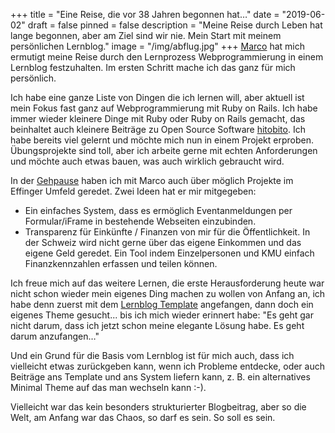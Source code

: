 +++
title = "Eine Reise, die vor 38 Jahren begonnen hat…"
date = "2019-06-02"
draft = false
pinned = false
description = "Meine Reise durch Leben hat lange begonnen, aber am Ziel sind wir nie. Mein Start mit meinem persönlichen Lernblog."
image = "/img/abflug.jpg"
+++
[Marco](https://www.marco-jakob.ch/) hat mich ermutigt meine Reise durch den Lernprozess Webprogrammierung in einem Lernblog festzuhalten. Im ersten Schritt mache ich das ganz für mich persönlich.

Ich habe eine ganze Liste von Dingen die ich lernen will, aber aktuell ist mein Fokus fast ganz auf Webprogrammierung mit Ruby on Rails. Ich habe immer wieder kleinere Dinge mit Ruby oder Ruby on Rails gemacht, das beinhaltet auch kleinere Beiträge zu Open Source Software [hitobito](https://github.com/hitobito/hitobito). Ich habe bereits viel gelernt und möchte mich nun in einem Projekt erproben. Übungsprojekte sind toll, aber ich arbeite gerne mit echten Anforderungen und möchte auch etwas bauen, was auch wirklich gebraucht wird.

In der [Gehpause](https://www.gehpause.ch/) haben ich mit Marco auch über möglich Projekte im Effinger Umfeld geredet. Zwei Ideen hat er mir mitgegeben:

* Ein einfaches System, dass es ermöglich Eventanmeldungen per Formular/iFrame in bestehende Webseiten einzubinden.
* Transparenz für Einkünfte / Finanzen von mir für die Öffentlichkeit. In der Schweiz wird nicht gerne über das eigene Einkommen und das eigene Geld geredet. Ein Tool indem Einzelpersonen und KMU einfach Finanzkennzahlen erfassen und teilen können.

Ich freue mich auf das weitere Lernen, die erste Herausforderung heute war nicht schon wieder mein eigenes Ding machen zu wollen von Anfang an, ich habe denn zuerst mit dem [Lernblog Template](https://github.com/marcojakob/lernblog) angefangen, dann doch ein eigenes Theme gesucht... bis ich mich wieder erinnert habe: "Es geht gar nicht darum, dass ich jetzt schon meine elegante Lösung habe. Es geht darum anzufangen…"

Und ein Grund für die Basis vom Lernblog ist für mich auch, dass ich vielleicht etwas zurückgeben kann, wenn ich Probleme entdecke, oder auch Beiträge ans Template und ans System liefern kann, z. B. ein alternatives Minimal Theme auf das man wechseln kann :-).

Vielleicht war das kein besonders strukturierter Blogbeitrag, aber so die Welt, am Anfang war das Chaos, so darf es sein. So soll es sein.
